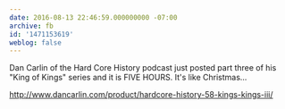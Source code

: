 ```yaml
---
date: 2016-08-13 22:46:59.000000000 -07:00
archive: fb
id: '1471153619'
weblog: false
---
```


Dan Carlin of the Hard Core History podcast just posted part three of his "King of Kings" series and it is FIVE HOURS. It's like Christmas...

http://www.dancarlin.com/product/hardcore-history-58-kings-kings-iii/
